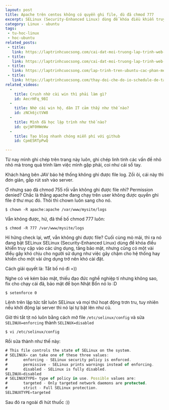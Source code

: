 ```yaml
---
layout: post
title: Apache trên centos không có quyền ghi file, dù đã chmod 777
excerpt: SELinux (Security-Enhanced Linux) dùng để khóa điều khiển truy cập vào các ứng dụng, tăng bảo mật, nhưng cũng có một vài điều gây khó chịu cho người sử dụng như việc gây chậm cho hệ thống hay khiến cho một vài ứng dụng trở nên khó cài đặt.
category: Linux - ubuntu
tags:
 - tu-hoc-linux
 - hoc-ubuntu
related_posts:
 - title: 
   link: https://laptrinhcuocsong.com/cai-dat-moi-truong-lap-trinh-web-tren-ubuntu-phan-1.html
 - title: 
   link: https://laptrinhcuocsong.com/cai-dat-moi-truong-lap-trinh-web-tren-ubuntu-phan-2.html
 - title: 
   link: https://laptrinhcuocsong.com/lap-trinh-tren-ubuntu-cac-phan-mem-web-developer-can-cai-dat.html
 - title:
   link: https://laptrinhcuocsong.com/thay-doi-che-do-io-schedule-de-tang-toc-ubuntu.html
related_videos:
  -
    title: Crush nhờ cài win thì phải làm gì? 
    id: AecrHFq_9BI
  -
    title: Nhờ cài win hộ, dân IT cảm thấy như thế nào? 
    id: zNCk6jctVW8
  -
    title: Mình đã học lập trình như thế nào?
    id: qvjWF0HWeWw
  -
    title: Tạo blog nhanh chóng miễn phí với github
    id: CpmE5RTpPwQ

---
```


Từ nay mình ghi chép trên trang này luôn, ghi chép linh tinh các vấn đề nhỏ nhỏ mà trong quá trình làm việc mình gặp phải, coi như cái sổ tay.

Khách hàng bên JAV báo hệ thống không ghi được file log. Zồi ôi, cái này thì đơn giản, gấp rút ssh vào server.

Ơ nhưng sao đã chmod 755 rồi vẫn không ghi được file nhỉ? Permission denied?
Chắc là thằng apache đang chạy trên user không được quyền ghi file ở thư mục đó. Thôi thì chown luôn sang cho nó.

`
$ chown -R apache:apache /var/www/mysite/logs
`

Vẫn không được, hừ, đã thế bố chmod 777 luôn:

`
$ chmod -R 777 /var/www/mysite/logs
`

Hí hửng check lại, wtf, vẫn không ghi được file? Cuối cùng mò mãi, thì ra nó đang bật SELinux
SELinux (Security-Enhanced Linux) dùng để khóa điều khiển truy cập vào các ứng dụng, tăng bảo mật, nhưng cũng có một vài điều gây khó chịu cho người sử dụng như việc gây chậm cho hệ thống hay khiến cho một vài ứng dụng trở nên khó cài đặt.

Cách giải quyết là: Tắt bố nó đi =))

Nghe có vẻ kém bảo mật, thiếu đạo đức nghề nghiệp tí nhưng không sao, fix cho chạy cái đã, bảo mật để bọn Nhật Bổn nó lo :D

`
 $ setenforce 0
`

Lệnh trên lập tức tắt luôn SELinux và mọi thứ hoạt động trơn tru, tuy nhiên nếu khởi động lại server thì nó lại tự bật lên như cũ.


Giờ thì tắt tịt nó luôn bằng cách mở file  `/etc/selinux/config`  và sửa  `SELINUX=enforcing` thành  `SELINUX=disabled`

`
$ vi /etc/selinux/config
`

Rồi sửa thành như thế này:

```javascript
# This file controls the state of SELinux on the system.
# SELINUX= can take one of these three values:
#       enforcing - SELinux security policy is enforced.
#       permissive - SELinux prints warnings instead of enforcing.
#       disabled - SELinux is fully disabled.
SELINUX=disabled
# SELINUXTYPE= type of policy in use. Possible values are:
#       targeted - Only targeted network daemons are protected.
#       strict - Full SELinux protection.
SELINUXTYPE=targeted
```

Sau đó ra ngoài đi hút thuốc :))